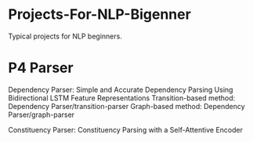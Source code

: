 # Projects-For-NLP-Bigenner

Typical projects for NLP beginners.

# P4 Parser
Dependency Parser: Simple and Accurate Dependency Parsing Using Bidirectional LSTM Feature Representations
   Transition-based method: Dependency Parser/transition-parser
   Graph-based method: Dependency Parser/graph-parser
   
Constituency Parser:
   Constituency Parsing with a Self-Attentive Encoder
